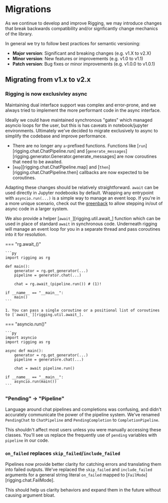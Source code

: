 # Migrations

As we continue to develop and improve Rigging, we may introduce changes that
break backwards compatibility and/or signficantly change mechanics of the library.

In general we try to follow best practices for semantic versioning:

- **Major version**: Significant and breaking changes (e.g. v1.X to v2.X)
- **Minor version**: New features or improvements (e.g. v1.0 to v1.1)
- **Patch version**: Bug fixes or minor improvements (e.g. v1.0.0 to v1.0.1)

## Migrating from v1.x to v2.x

### Rigging is now exclusivley async

Maintaining dual interface support was complex and error-prone, and we always
tried to implement the more performant code in the async interface.

Ideally we could have maintained synchronous "gates" which managed asyncio loops for the user, but this
is has caveats in notebook/jupyter environments. Ultimately we've decided to migrate
exclusively to async to simplify the codebase and improve performance.

- There are no longer any `a`-prefixed functions. Functions like [`run`][rigging.chat.ChatPipeline.run] and
  [`generate_messages`][rigging.generator.Generator.generate_messages] are now coroutines that need to be awaited.
- [`map`][rigging.chat.ChatPipeline.map] and [`then`][rigging.chat.ChatPipeline.then] callbacks are now expected to be coroutines.

Adapting these changes should be relatively straightforward. `await` can be used directly in Jupyter nodebooks
by default. Wrapping any entrypoint with `asyncio.run(...)` is a simple way to manage an event loop. If you're
in a more unique scenario, check out the [greenback](https://github.com/oremanj/greenback) to allow stepping in/out
of async code in a larger system.

We also provide a helper [`await_`][rigging.util.await_] function which can be used in place
of standard `await` in synchronous code. Underneath rigging will manage an event loop for you
in a separate thread and pass coroutines into it for resolution.


=== "rg.await_()"

    ```py
    import rigging as rg

    def main():
        generator = rg.get_generator(...)
        pipeline = generator.chat(...)

        chat = rg.await_(pipeline.run()) # (1)!
    
    if __name__ == "__main__":
        main()
    ```

    1. You can pass a single coroutine or a positional list of coroutines to [`await_`][rigging.util.await_].


=== "asyncio.run()"

    ```py
    import asyncio
    import rigging as rg

    async def main():
        generator = rg.get_generator(...)
        pipeline = generatore.chat(...)

        chat = await pipeline.run()

    if __name__ == "__main__":
        asyncio.run(main())
    ```


### "Pending" -> "Pipeline"

Language around chat pipelines and completions was confusing, and didn't accurately
communicate the power of the pipeline system. We've renamed `PendingChat` to `ChatPipeline` and
`PendingCompletion` to `CompletionPipeline`.

This shouldn't affect most users unless you were manually accessing these classes. You'll see us
replace the frequently use of `pending` variables with `pipeline` in our code.

### `on_failed` replaces `skip_failed`/`include_failed`

Pipelines now provide better clarity for catching errors and translating
them into failed outputs. We've replaced the `skip_failed` and `include_failed`
arguments for a general string literal `on_failed` mapped to [`FailMode`][rigging.chat.FailMode].

This should help us clarity behaviors and expand them in the future without causing
argument bloat.